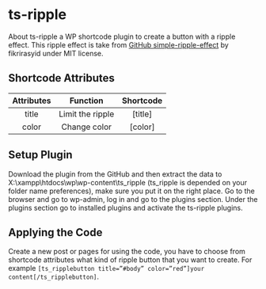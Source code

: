 # ts-ripple
About
ts-ripple a WP shortcode plugin to create a button with a ripple effect. This ripple effect is take from [GitHub simple-ripple-effect](https://github.com/fikrirasyid/simple-ripple-effect) by fikrirasyid under MIT license.



## Shortcode Attributes

|	Attributes  |	Function    |Shortcode|
| :-------------: |:-------------:|:-----:|
|    title   	|	 Limit the ripple |[title]|
|	    color    	|	Change color 	|[color]|



## Setup Plugin
Download the plugin from the GitHub and then extract the data to X:\xampp\htdocs\wp\wp-content\ts_ripple (ts_ripple is depended on your folder name preferences), make sure you put it on the right place. Go to the browser and go to wp-admin, log in and go to the plugins section. 
Under the plugins section go to installed plugins and activate the ts-ripple plugins.




## Applying the Code
Create a new post or pages for using the code, you have to choose from shortcode attributes what kind of ripple button that you want to create. For example `[ts_ripplebutton title=”#body” color=”red”]your content[/ts_ripplebutton]`.


